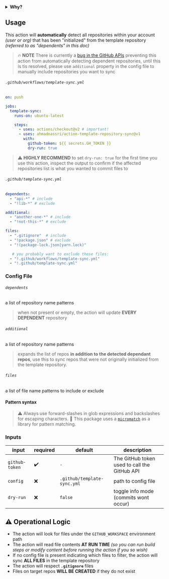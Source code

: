 <details>
  <summary><strong>Why?</strong></summary>

The [Template Repository](https://docs.github.com/en/github/creating-cloning-and-archiving-repositories/creating-a-template-repository) feature is a great way to accelerate creation of new projects.

However, after you "use" the template for first time, the two repositories will forever be out of sync _(any changes made to the template repository will not be reflected in the project repository)_

</details>

## Usage

This action will **automatically** detect all repositories within your account _(user or org)_ that has been "initialized" from the template repository _(referred to as "dependents" in this doc)_

> :fire: **NOTE** There is currently a [bug in the GitHub APIs](https://github.com/github/docs/issues/3630) preventing this action from automatically detecting dependent repositories, until this is tis resolved, please use `additional` property in the config file to manually include repositories you want to sync

###### `.github/workflows/template-sync.yml`

```yaml
on: push

jobs:
  template-sync:
    runs-on: ubuntu-latest

    steps:
      - uses: actions/checkout@v2 # important!
      - uses: ahmadnassri/action-template-repository-sync@v1
        with:
          github-token: ${{ secrets.GH_TOKEN }}
          dry-run: true
```

> :warning: **HIGHLY RECOMMEND** to set `dry-run: true` for the first time you use this action, inspect the output to confirm if the affected repositories list is what you wanted to commit files to

###### `.github/template-sync.yml`

```yaml
dependents:
  - "api-*" # include
  - "!lib-*" # exclude

additional:
  - "another-one-*" # include
  - "!not-this-*" # exclude

files:
  - ".gitignore"  # include
  - "!package.json" # exclude
  - "!(package-lock.json|yarn.lock)"

   # you probably want to exclude these files:
  - "!.github/workflows/template-sync.yml"
  - "!.github/template-sync.yml"
```

### Config File

###### `dependents`

a list of repository name patterns

> when not present or empty, the action will update **EVERY DEPENDENT** repository

###### `additional`

a list of repository name patterns

> expands the list of repos **in addition to the detected dependant repos**, use this to sync repos that were not originally initialized from the template repository.

###### `files`

a list of file name patterns to include or exclude

#### Pattern syntax

> :warning: Always use forward-slashes in glob expressions and backslashes for escaping characters.
> :book: This package uses a [`micromatch`](https://github.com/micromatch/micromatch) as a library for pattern matching.

### Inputs

| input          | required | default                     | description                                  |
| -------------- | -------- | --------------------------- | -------------------------------------------- |
| `github-token` | ✔️       | `-`                         | The GitHub token used to call the GitHub API |
| `config`       | ❌        | `.github/template-sync.yml` | path to config file                          |
| `dry-run`      | ❌        | `false`                     | toggle info mode (commits wont occur)        |

## :warning: Operational Logic

- The action will look for files under the `GITHUB_WORKSPACE` environment path
- The action will read file contents **AT RUN TIME** _(so you can run build steps or modify content before running the action if you so wish)_
- If no config file is present indicating which files to filter, the action will sync **ALL FILES** in the template repository
- The action will respect **`.gitignore`** files
- Files on target repos **WILL BE CREATED** if they do not exist
